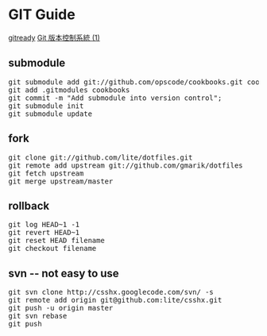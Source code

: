 GIT Guide
====

[gitready](http://gitready.com/)
[Git 版本控制系統 (1)](http://ihower.tw/blog/archives/2591)

submodule
----

<pre>
git submodule add git://github.com/opscode/cookbooks.git cookbooks
git add .gitmodules cookbooks
git commit -m "Add submodule into version control";
git submodule init
git submodule update
</pre>

fork
----

<pre>
git clone git://github.com/lite/dotfiles.git
git remote add upstream git://github.com/gmarik/dotfiles
git fetch upstream
git merge upstream/master
</pre>


rollback
----

<pre>
git log HEAD~1 -1 
git revert HEAD~1
git reset HEAD filename 
git checkout filename 
</pre>

svn -- not easy to use
----

<pre>
git svn clone http://csshx.googlecode.com/svn/ -s
git remote add origin git@github.com:lite/csshx.git
git push -u origin master
git svn rebase
git push
</pre>